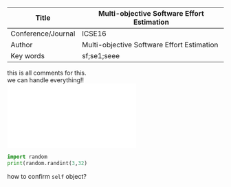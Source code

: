 |Title|Multi-objective Software Effort Estimation|
|---------|---|
|Conference/Journal|ICSE16|
|Author|Multi-objective Software Effort Estimation|
|Key words|sf;se1;seee|
this is all comments for this.  
we can handle everything!!  
![](/figures/figname.fig)  
```python
import random
print(random.randint(3,32)
```
  
how to confirm `self` object?  
